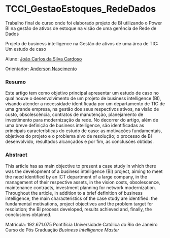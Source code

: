 # TCCl_GestaoEstoques_RedeDados
Trabalho final de curso onde foi elaborado projeto de BI utilizando o Power BI na gestão de ativos de estoque na visão de uma gerência de Rede de Dados

Projeto de business intelligence na Gestão de ativos de uma área de TIC: Um estudo de caso 

Aluno: [João Carlos da Silva Cardoso](https://github.com/jcardoso94)

Orientador: [Anderson Nascimento](https://github.com/insightds)

[Link para o código]: https://github.com/JCARDOSO94/TCCl_GestaoEstoques_RedeDados

### Resumo
<!-- trocar o texto abaixo pelo resumo do trabalho, em português -->
Este artigo tem como objetivo principal apresentar um estudo de caso no qual houve o desenvolvimento de um projeto de business intelligence (BI), visando atender a necessidade identificada por um departamento de TIC de uma grande empresa, na gestão dos seus respectivos ativos, na visão de custo, obsolescência, contratos de manutenção, planejamento de investimento para modernização da rede. No decorrer do artigo, além de uma breve definição de business intelligence, são identificadas as principais características do estudo de caso: as motivações fundamentais, objetivos do projeto e o problema alvo de resolução; o processo de BI desenvolvido, resultados alcançados e por fim, as conclusões obtidas.

### Abstract <!-- Opcional! Caso não aplicável, remover esta seção -->
<!-- trocar o texto abaixo pelo resumo do trabalho, em inglês -->
This article has as main objective to present a case study in which there was the development of a business intelligence (BI) project, aiming to meet the need identified by an ICT department of a large company, in the management of their respective assets, in the vision costs, obsolescence, maintenance contracts, investment planning for network modernization. Throughout the article, in addition to a brief definition of business intelligence, the main characteristics of the case study are identified: the fundamental motivations, project objectives and the problem target for resolution; the BI process developed, results achieved and, finally, the conclusions obtained.

Matrícula: 192.671.075
Pontifícia Universidade Católica do Rio de Janeiro
Curso de Pós Graduação *Business Intelligence Master*
